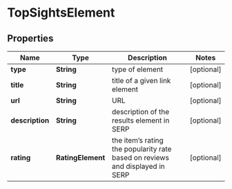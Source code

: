 # TopSightsElement


## Properties

| Name | Type | Description | Notes |
|------------ | ------------- | ------------- | -------------|
**type** | **String** | type of element |[optional]|
**title** | **String** | title of a given link element |[optional]|
**url** | **String** | URL |[optional]|
**description** | **String** | description of the results element in SERP |[optional]|
**rating** | **RatingElement** | the item’s rating <br>the popularity rate based on reviews and displayed in SERP |[optional]|